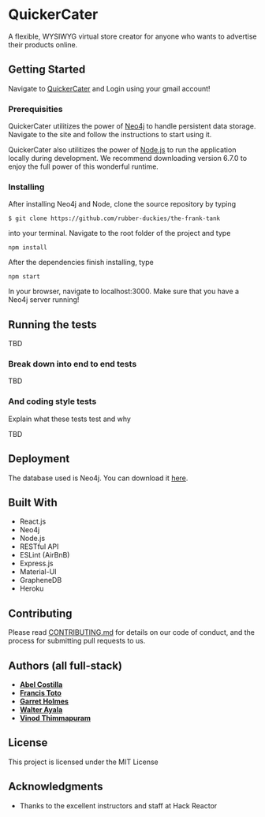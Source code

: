 # QuickerCater

A flexible, WYSIWYG virtual store creator for anyone who wants to advertise their products online.

## Getting Started

Navigate to [QuickerCater](https://quickercater.herokuapp.com) and Login using your gmail account!

### Prerequisities

QuickerCater utilitizes the power of [Neo4j](https://neo4j.com/download) to handle persistent data storage.  Navigate to the site and follow the instructions to start using it.

QuickerCater also utilitizes the power of [Node.js](https://nodejs.org/en/) to run the application locally during development.  We recommend downloading version 6.7.0 to enjoy the full power of this wonderful runtime.

### Installing

After installing Neo4j and Node, clone the source repository by typing

```
$ git clone https://github.com/rubber-duckies/the-frank-tank
```

into your terminal.  Navigate to the root folder of the project and type

```
npm install
```

After the dependencies finish installing, type

```
npm start
```

In your browser, navigate to localhost:3000.  Make sure that you have a Neo4j server running!

## Running the tests

TBD

### Break down into end to end tests

TBD

### And coding style tests

Explain what these tests test and why

TBD

## Deployment

The database used is Neo4j.  You can download it [here](https://neo4j.com/download).

## Built With

* React.js
* Neo4j
* Node.js
* RESTful API
* ESLint (AirBnB)
* Express.js
* Material-UI
* GrapheneDB
* Heroku

## Contributing

Please read [CONTRIBUTING.md](https://gist.github.com/PurpleBooth/b24679402957c63ec426) for details on our code of conduct, and the process for submitting pull requests to us.

## Authors (all full-stack)

* **[Abel Costilla](https://github.com/aecostilla)**
* **[Francis Toto](https://github.com/francistoto)**
* **[Garret Holmes](https://github.com/malignantz)**
* **[Walter Ayala](https://github.com/walterayalae)**
* **[Vinod Thimmapuram](https://github.com/tgvinodkumar)**

## License

This project is licensed under the MIT License

## Acknowledgments

* Thanks to the excellent instructors and staff at Hack Reactor
